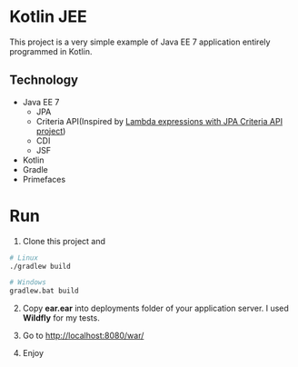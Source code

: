 # Kotlin JEE

This project is a very simple example of Java EE 7 application entirely programmed in Kotlin.

## Technology

- Java EE 7
    - JPA
    - Criteria API(Inspired by [Lambda expressions with JPA Criteria API project](https://github.com/janhalasa/JpaCriteriaWithLambdaExpressions))
    - CDI
    - JSF
- Kotlin
- Gradle
- Primefaces

# Run

1. Clone this project and

```bash
# Linux
./gradlew build

# Windows
gradlew.bat build
```

2. Copy __ear.ear__ into deployments folder of your application server. I used __Wildfly__ for my tests.

3. Go to [http://localhost:8080/war/](http://localhost:8080/war/)
 
4. Enjoy

